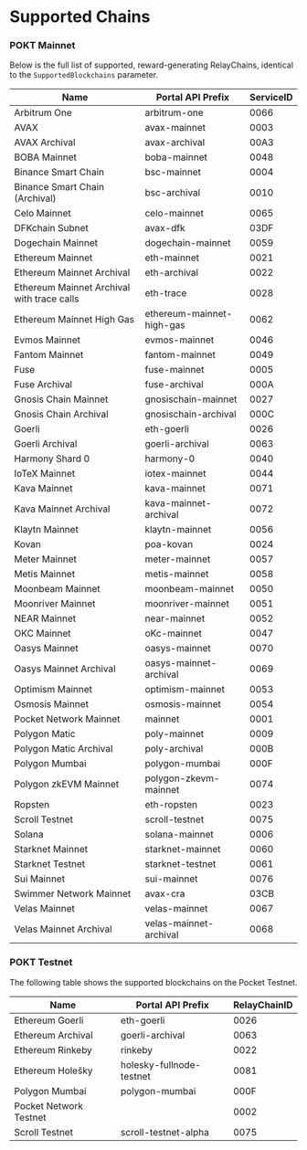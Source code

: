 # Supported Chains

### POKT Mainnet

Below is the full list of supported, reward-generating RelayChains, identical to the `SupportedBlockchains` parameter.

| Name                                       | Portal API Prefix         | ServiceID |
| ------------------------------------------ | ------------------------- | --------- |
| Arbitrum One                               | arbitrum-one              | 0066      |
| AVAX                                       | avax-mainnet              | 0003      |
| AVAX Archival                              | avax-archival             | 00A3      |
| BOBA Mainnet                               | boba-mainnet              | 0048      |
| Binance Smart Chain                        | bsc-mainnet               | 0004      |
| Binance Smart Chain (Archival)             | bsc-archival              | 0010      |
| Celo Mainnet                               | celo-mainnet              | 0065      |
| DFKchain Subnet                            | avax-dfk                  | 03DF      |
| Dogechain Mainnet                          | dogechain-mainnet         | 0059      |
| Ethereum Mainnet                           | eth-mainnet               | 0021      |
| Ethereum Mainnet Archival                  | eth-archival              | 0022      |
| Ethereum Mainnet Archival with trace calls | eth-trace                 | 0028      |
| Ethereum Mainnet High Gas                  | ethereum-mainnet-high-gas | 0062      |
| Evmos Mainnet                              | evmos-mainnet             | 0046      |
| Fantom Mainnet                             | fantom-mainnet            | 0049      |
| Fuse                                       | fuse-mainnet              | 0005      |
| Fuse Archival                              | fuse-archival             | 000A      |
| Gnosis Chain Mainnet                       | gnosischain-mainnet       | 0027      |
| Gnosis Chain Archival                      | gnosischain-archival      | 000C      |
| Goerli                                     | eth-goerli                | 0026      |
| Goerli Archival                            | goerli-archival           | 0063      |
| Harmony Shard 0                            | harmony-0                 | 0040      |
| IoTeX Mainnet                              | iotex-mainnet             | 0044      |
| Kava Mainnet                               | kava-mainnet              | 0071      |
| Kava Mainnet Archival                      | kava-mainnet-archival     | 0072      |
| Klaytn Mainnet                             | klaytn-mainnet            | 0056      |
| Kovan                                      | poa-kovan                 | 0024      |
| Meter Mainnet                              | meter-mainnet             | 0057      |
| Metis Mainnet                              | metis-mainnet             | 0058      |
| Moonbeam Mainnet                           | moonbeam-mainnet          | 0050      |
| Moonriver Mainnet                          | moonriver-mainnet         | 0051      |
| NEAR Mainnet                               | near-mainnet              | 0052      |
| OKC Mainnet                                | oKc-mainnet               | 0047      |
| Oasys Mainnet                              | oasys-mainnet             | 0070      |
| Oasys Mainnet Archival                     | oasys-mainnet-archival    | 0069      |
| Optimism Mainnet                           | optimism-mainnet          | 0053      |
| Osmosis Mainnet                            | osmosis-mainnet           | 0054      |
| Pocket Network Mainnet                     | mainnet                   | 0001      |
| Polygon Matic                              | poly-mainnet              | 0009      |
| Polygon Matic Archival                     | poly-archival             | 000B      |
| Polygon Mumbai                             | polygon-mumbai            | 000F      |
| Polygon zkEVM Mainnet                      | polygon-zkevm-mainnet     | 0074      |
| Ropsten                                    | eth-ropsten               | 0023      |
| Scroll Testnet                             | scroll-testnet            | 0075      |
| Solana                                     | solana-mainnet            | 0006      |
| Starknet Mainnet                           | starknet-mainnet          | 0060      |
| Starknet Testnet                           | starknet-testnet          | 0061      |
| Sui Mainnet                                | sui-mainnet               | 0076      |
| Swimmer Network Mainnet                    | avax-cra                  | 03CB      |
| Velas Mainnet                              | velas-mainnet             | 0067      |
| Velas Mainnet Archival                     | velas-mainnet-archival    | 0068      |

### POKT Testnet

The following table shows the supported blockchains on the Pocket Testnet.

| Name                   | Portal API Prefix        | RelayChainID |
| ---------------------- | ------------------------ | ------------ |
| Ethereum Goerli        | eth-goerli               | 0026         |
| Ethereum Archival      | goerli-archival          | 0063         |
| Ethereum Rinkeby       | rinkeby                  | 0022         |
| Ethereum Holešky       | holesky-fullnode-testnet | 0081         |
| Polygon Mumbai         | polygon-mumbai           | 000F         |
| Pocket Network Testnet |                          | 0002         |
| Scroll Testnet         | scroll-testnet-alpha     | 0075         |
